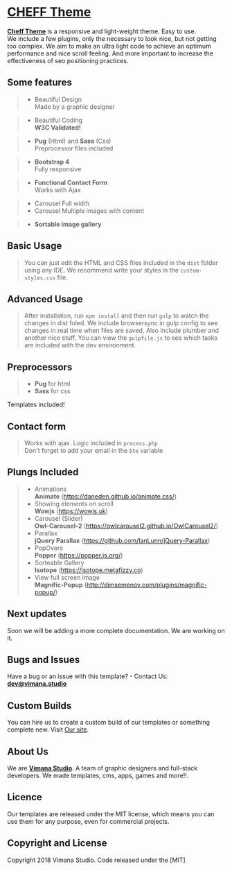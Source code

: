 # [CHEFF Theme](https://)

[**Cheff Theme**](https://) is a responsive and light-weight theme. Easy to use. <br>
We include a few plugins, only the necessary to look nice, but not getting too complex. We aim to make an ultra light code to achieve an optimum performance and nice scroll feeling. And more important to increase the effectiveness of seo positioning practices.

## Some features
> * Beautiful Design \
> Made by a graphic designer

> * Beautiful Coding \
> **W3C Validated!**

> * **Pug** (Html) and **Sass** (Css) \
> Preprocessor files included 

> * **Bootstrap 4** \
> Fully responsive

> * **Functional Contact Form** \
> Works with Ajax

> * Carousel Full width
> * Carousel Multiple images with content

> * **Sortable image gallery**

## Basic Usage

>You can just edit the HTML and CSS files included in the `dist` folder using any IDE. We recommend write your styles in the `custom-styles.css` file.

## Advanced Usage

>After installation, run `npm install` and then run `gulp` to watch the changes in dist foled.
We include browsersync in gulp config to see changes in real time when files are saved. Also include plumber and another nice stuff.
You can view the `gulpfile.js` to see which tasks are included with the dev environment.

## Preprocessors
> * **Pug** for html
> * **Sass** for css

Templates included!
## Contact form
> Works with ajax. Logic included in `process.php` \
> Don't forget to add your email in the `$to` variable

## Plungs Included
>* Animations \
>**Animate** (https://daneden.github.io/animate.css/)
>* Showing elements on scroll \
>**Wowjs** (https://wowjs.uk)
>* Carousel (Slider) \
>**Owl-Carousel-2** (https://owlcarousel2.github.io/OwlCarousel2/)
>* Parallax \
>**jQuery Parallax** (https://github.com/IanLunn/jQuery-Parallax)
>* PopOvers \
>**Popper** (https://popper.js.org/)
>* Sorteable Gallery \
>**Isotope** (https://isotope.metafizzy.co)
>* View full screen image \
>**Magnific-Popup** (http://dimsemenov.com/plugins/magnific-popup/)

## Next updates
Soon we will be adding a more complete documentation. We are working on it.

## Bugs and Issues

Have a bug or an issue with this template? - Contact Us: **dev@vimana.studio**

## Custom Builds
You can hire us to create a custom build of our templates or something complete new. Visit [Our site](https://vimana.studio/).

## About Us 
We are [**Vimana Studio**](https://vimana.studio/). A team of graphic designers and full-stack developers. We made templates, cms, apps, games and more!!.

## Licence
Our templates are released under the MIT license, which means you can use them for any purpose, even for commercial projects.

## Copyright and License
Copyright 2018 Vimana Studio. Code released under the [MIT]
